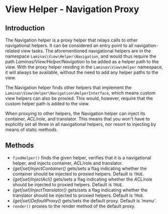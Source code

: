 # View Helper - Navigation Proxy

## Introduction

The Navigation helper is a proxy helper that relays calls to other navigational helpers. It can be
considered an entry point to all navigation-related view tasks. The aforementioned navigational
helpers are in the namespace `Laminas\View\Helper\Navigation`, and would thus require the path
*Laminas/View/Helper/Navigation* to be added as a helper path to the view. With the proxy helper
residing in the `Laminas\View\Helper` namespace, it will always be available, without the need to add
any helper paths to the view.

The Navigation helper finds other helpers that implement the
`Laminas\View\Helper\Navigation\HelperInterface`, which means custom view helpers can also be proxied.
This would, however, require that the custom helper path is added to the view.

When proxying to other helpers, the Navigation helper can inject its container, *ACL*/role, and
translator. This means that you won't have to explicitly set all three in all navigational helpers,
nor resort to injecting by means of static methods.

## Methods

- `findHelper()` finds the given helper, verifies that it is a navigational helper, and injects
container, *ACL*/role and translator.
- *{get|set}InjectContainer()* gets/sets a flag indicating whether the container should be injected
to proxied helpers. Default is `TRUE`.
- *{get|set}InjectAcl()* gets/sets a flag indicating whether the *ACL*/role should be injected to
proxied helpers. Default is `TRUE`.
- *{get|set}InjectTranslator()* gets/sets a flag indicating whether the translator should be
injected to proxied helpers. Default is `TRUE`.
- *{get|set}DefaultProxy()* gets/sets the default proxy. Default is *'menu'*.
- `render()` proxies to the render method of the default proxy.

